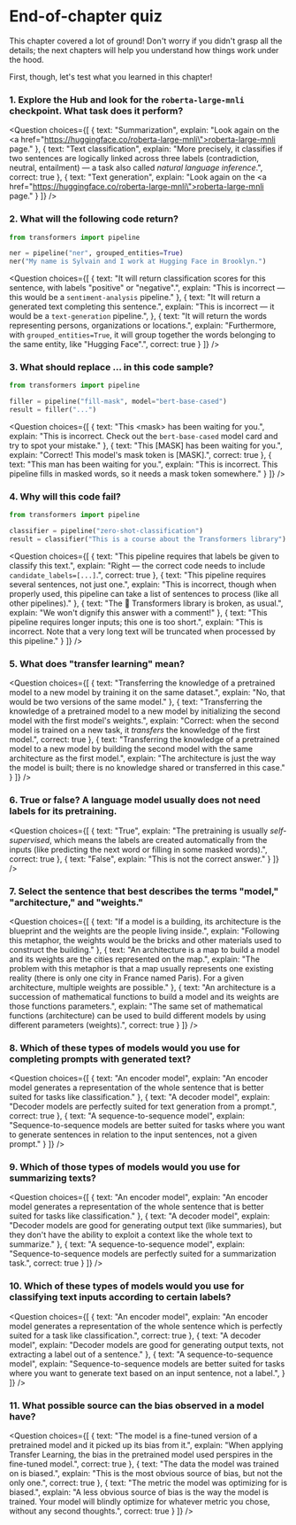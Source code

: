 <!-- DISABLE-FRONTMATTER-SECTIONS -->

# End-of-chapter quiz

This chapter covered a lot of ground! Don't worry if you didn't grasp all the details; the next chapters will help you understand how things work under the hood.

First, though, let's test what you learned in this chapter!


### 1. Explore the Hub and look for the `roberta-large-mnli` checkpoint. What task does it perform?


<Question
	choices={[
		{
			text: "Summarization",
			explain: "Look again on the <a href=\"https://huggingface.co/roberta-large-mnli\">roberta-large-mnli page</a>."
		},
		{
			text: "Text classification",
			explain: "More precisely, it classifies if two sentences are logically linked across three labels (contradiction, neutral, entailment) — a task also called <em>natural language inference</em>.",
			correct: true
		},
		{
			text: "Text generation",
			explain: "Look again on the <a href=\"https://huggingface.co/roberta-large-mnli\">roberta-large-mnli page</a>."
		}
	]}
/>

### 2. What will the following code return?

```py
from transformers import pipeline

ner = pipeline("ner", grouped_entities=True)
ner("My name is Sylvain and I work at Hugging Face in Brooklyn.")
```

<Question
	choices={[
		{
			text: "It will return classification scores for this sentence, with labels \"positive\" or \"negative\".",
			explain: "This is incorrect — this would be a <code>sentiment-analysis</code> pipeline."
		},
		{
			text: "It will return a generated text completing this sentence.",
			explain: "This is incorrect — it would be a <code>text-generation</code> pipeline.",
		},
		{
			text: "It will return the words representing persons, organizations or locations.",
			explain: "Furthermore, with <code>grouped_entities=True</code>, it will group together the words belonging to the same entity, like \"Hugging Face\".",
			correct: true
		}
	]}
/>

### 3. What should replace ... in this code sample?

```py
from transformers import pipeline

filler = pipeline("fill-mask", model="bert-base-cased")
result = filler("...")
```

<Question
	choices={[
		{
			text: "This &#60;mask> has been waiting for you.",
			explain: "This is incorrect. Check out the <code>bert-base-cased</code> model card and try to spot your mistake."
		},
		{
			text: "This [MASK] has been waiting for you.",
			explain: "Correct! This model's mask token is [MASK].",
			correct: true
		},
		{
			text: "This man has been waiting for you.",
			explain: "This is incorrect. This pipeline fills in masked words, so it needs a mask token somewhere."
		}
	]}
/>

### 4. Why will this code fail?

```py
from transformers import pipeline

classifier = pipeline("zero-shot-classification")
result = classifier("This is a course about the Transformers library")
```

<Question
	choices={[
		{
			text: "This pipeline requires that labels be given to classify this text.",
			explain: "Right — the correct code needs to include <code>candidate_labels=[...]</code>.",
			correct: true
		},
		{
			text: "This pipeline requires several sentences, not just one.",
			explain: "This is incorrect, though when properly used, this pipeline can take a list of sentences to process (like all other pipelines)."
		},
		{
			text: "The 🤗 Transformers library is broken, as usual.",
			explain: "We won't dignify this answer with a comment!"
		},
		{
			text: "This pipeline requires longer inputs; this one is too short.",
			explain: "This is incorrect. Note that a very long text will be truncated when processed by this pipeline."
		}
	]}
/>

### 5. What does "transfer learning" mean?

<Question
	choices={[
		{
			text: "Transferring the knowledge of a pretrained model to a new model by training it on the same dataset.",
			explain: "No, that would be two versions of the same model."
		},
		{
			text: "Transferring the knowledge of a pretrained model to a new model by initializing the second model with the first model's weights.",
			explain: "Correct: when the second model is trained on a new task, it *transfers* the knowledge of the first model.",
			correct: true
		},
		{
			text: "Transferring the knowledge of a pretrained model to a new model by building the second model with the same architecture as the first model.",
			explain: "The architecture is just the way the model is built; there is no knowledge shared or transferred in this case."
		}
	]}
/>

### 6. True or false? A language model usually does not need labels for its pretraining.


<Question
	choices={[
		{
			text: "True",
			explain: "The pretraining is usually <em>self-supervised</em>, which means the labels are created automatically from the inputs (like predicting the next word or filling in some masked words).",
			correct: true
		},
		{
			text: "False",
			explain: "This is not the correct answer."
		}
	]}
/>

### 7. Select the sentence that best describes the terms "model," "architecture," and "weights."

<Question
	choices={[
		{
			text: "If a model is a building, its architecture is the blueprint and the weights are the people living inside.",
			explain: "Following this metaphor, the weights would be the bricks and other materials used to construct the building."
		},
		{
			text: "An architecture is a map to build a model and its weights are the cities represented on the map.",
			explain: "The problem with this metaphor is that a map usually represents one existing reality (there is only one city in France named Paris). For a given architecture, multiple weights are possible."
		},
		{
			text: "An architecture is a succession of mathematical functions to build a model and its weights are those functions parameters.",
			explain: "The same set of mathematical functions (architecture) can be used to build different models by using different parameters (weights).",
			correct: true
		}
	]}
/>


### 8. Which of these types of models would you use for completing prompts with generated text?

<Question
	choices={[
		{
			text: "An encoder model",
			explain: "An encoder model generates a representation of the whole sentence that is better suited for tasks like classification."
		},
		{
			text: "A decoder model",
			explain: "Decoder models are perfectly suited for text generation from a prompt.",
			correct: true
		},
		{
			text: "A sequence-to-sequence model",
			explain: "Sequence-to-sequence models are better suited for tasks where you want to generate sentences in relation to the input sentences, not a given prompt."
		}
	]}
/>

### 9. Which of those types of models would you use for summarizing texts?

<Question
	choices={[
		{
			text: "An encoder model",
			explain: "An encoder model generates a representation of the whole sentence that is better suited for tasks like classification."
		},
		{
			text: "A decoder model",
			explain: "Decoder models are good for generating output text (like summaries), but they don't have the ability to exploit a context like the whole text to summarize."
		},
		{
			text: "A sequence-to-sequence model",
			explain: "Sequence-to-sequence models are perfectly suited for a summarization task.",
			correct: true
		}
	]}
/>

### 10. Which of these types of models would you use for classifying text inputs according to certain labels?

<Question
	choices={[
		{
			text: "An encoder model",
			explain: "An encoder model generates a representation of the whole sentence which is perfectly suited for a task like classification.",
			correct: true
		},
		{
			text: "A decoder model",
			explain: "Decoder models are good for generating output texts, not extracting a label out of a sentence."
		},
		{
			text: "A sequence-to-sequence model",
			explain: "Sequence-to-sequence models are better suited for tasks where you want to generate text based on an input sentence, not a label.",
		}
	]}
/>

### 11. What possible source can the bias observed in a model have?

<Question
	choices={[
		{
			text: "The model is a fine-tuned version of a pretrained model and it picked up its bias from it.",
			explain: "When applying Transfer Learning, the bias in the pretrained model used perspires in the fine-tuned model.",
			correct: true
		},
		{
			text: "The data the model was trained on is biased.",
			explain: "This is the most obvious source of bias, but not the only one.",
			correct: true
		},
		{
			text: "The metric the model was optimizing for is biased.",
			explain: "A less obvious source of bias is the way the model is trained. Your model will blindly optimize for whatever metric you chose, without any second thoughts.",
			correct: true
		}
	]}
/>
